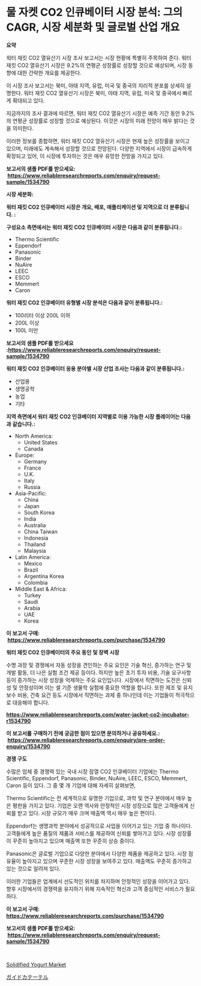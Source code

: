 <p><h1>물 자켓 CO2 인큐베이터 시장 분석: 그의 CAGR, 시장 세분화 및 글로벌 산업 개요</h1></p><p><strong>요약</strong></p>
<p><p>워터 재킷 CO2 열유산기 시장 조사 보고서는 시장 현황에 특별히 주목하여 준다. 워터 재킷 CO2 열유산기 시장은 9.2%의 연평균 성장률로 성장할 것으로 예상되며, 시장 동향에 대한 간략한 개요를 제공한다.</p><p>이 시장 조사 보고서는 북미, 아태 지역, 유럽, 미국 및 중국의 지리적 분포를 상세히 설명한다. 워터 재킷 CO2 열유산기 시장은 북미, 아태 지역, 유럽, 미국 및 중국에서 빠르게 확대되고 있다.</p><p>지금까지의 조사 결과에 따르면, 워터 재킷 CO2 열유산기 시장은 예측 기간 동안 9.2%의 연평균 성장률로 성장할 것으로 예상된다. 이것은 시장의 미래 전망이 매우 밝다는 것을 의미한다.</p><p>이러한 정보를 종합하면, 워터 재킷 CO2 열유산기 시장은 현재 높은 성장률을 보이고 있으며, 미래에도 계속해서 성장할 것으로 전망된다. 다양한 지역에서 시장이 급속하게 확장되고 있어, 이 시장에 투자하는 것은 매우 유망한 전망을 가지고 있다.</p></p>
<p><strong>보고서의 샘플 PDF를 받으세요: &nbsp;<a href="https://www.reliableresearchreports.com/enquiry/request-sample/1534790">https://www.reliableresearchreports.com/enquiry/request-sample/1534790</a></strong></p>
<p><strong>시장 세분화:</strong></p>
<p><strong> 워터 재킷 CO2 인큐베이터 시장은 개요, 배포, 애플리케이션 및 지역으로 더 분류됩니다. :</strong></p>
<p><strong>구성요소 측면에서는 워터 재킷 CO2 인큐베이터 시장은 다음과 같이 분류됩니다.:</strong></p>
<p><ul><li>Thermo Scientific</li><li>Eppendorf</li><li>Panasonic</li><li>Binder</li><li>NuAire</li><li>LEEC</li><li>ESCO</li><li>Memmert</li><li>Caron</li></ul></p>
<p><strong> 워터 재킷 CO2 인큐베이터 유형별 시장 분석은 다음과 같이 분류됩니다.:</strong></p>
<p><ul><li>100리터 이상 200L 이하</li><li>200L 이상</li><li>100L 미만</li></ul></p>
<p><strong>보고서의 샘플 PDF를 받으세요 :<a href="https://www.reliableresearchreports.com/enquiry/request-sample/1534790">https://www.reliableresearchreports.com/enquiry/request-sample/1534790</a></strong></p>
<p><strong> 워터 재킷 CO2 인큐베이터 응용 분야별 시장 산업 조사는 다음과 같이 분류됩니다.:</strong></p>
<p><ul><li>산업용</li><li>생명공학</li><li>농업</li><li>기타</li></ul></p>
<p><strong>지역 측면에서 워터 재킷 CO2 인큐베이터 지역별로 이용 가능한 시장 플레이어는 다음과 같습니다.:</strong></p>
<p><ul>
    <li>
        North America:
        <ul>
            <li>United States</li>
            <li>Canada</li>
        </ul>
    </li>
    <li>
        Europe:
        <ul>
            <li>Germany</li>
            <li>France</li>
            <li>U.K.</li>
            <li>Italy</li>
            <li>Russia</li>
        </ul>
    </li>
    <li>
        Asia-Pacific:
        <ul>
            <li>China</li>
            <li>Japan</li>
            <li>South Korea</li>
            <li>India</li>
            <li>Australia</li>
            <li>China Taiwan</li>
            <li>Indonesia</li>
            <li>Thailand</li>
            <li>Malaysia</li>
        </ul>
    </li>
    <li>
        Latin America:
        <ul>
            <li>Mexico</li>
            <li>Brazil</li>
            <li>Argentina Korea</li>
            <li>Colombia</li>
        </ul>
    </li>
    <li>
        Middle East & Africa:
        <ul>
            <li>Turkey</li>
            <li>Saudi</li>
            <li>Arabia</li>
            <li>UAE</li>
            <li>Korea</li>
        </ul>
    </li>
    </ul></p>
<p><strong>이 보고서 구매: &nbsp;<a href="https://www.reliableresearchreports.com/purchase/1534790">https://www.reliableresearchreports.com/purchase/1534790</a></strong></p>
<p><strong>워터 재킷 CO2 인큐베이터의 주요 동인 및 장벽 시장</strong></p>
<p><p>수명 과장 및 경쟁에서 자동 성장을 견인하는 주요 요인은 기술 혁신, 증가하는 연구 및 개발 활동, 더 나은 실험 조건 제공 등이다. 하지만 높은 초기 투자 비용, 기술 요구사항 등이 증가하는 시장 성장을 억제하는 주요 요인입니다. 시장에서 직면하는 도전은 신뢰성 및 안정성이며 이는 셀 기준 생물학 실험에 중요한 역할을 합니다. 또한 제조 및 유지보수 비용, 건축 요건 등도 시장에서 직면하는 과제 중 하나인데 이는 기업들이 적극적으로 대응해야 합니다.</p></p>
<p><strong><a href="https://www.reliableresearchreports.com/water-jacket-co2-incubator-r1534790">https://www.reliableresearchreports.com/water-jacket-co2-incubator-r1534790</a></strong></p>
<p><strong>이 보고서를 구매하기 전에 궁금한 점이 있으면 문의하거나 공유하세요.: &nbsp;<a href="https://www.reliableresearchreports.com/enquiry/pre-order-enquiry/1534790">https://www.reliableresearchreports.com/enquiry/pre-order-enquiry/1534790</a></strong></p>
<p><strong>경쟁 구도</strong></p>
<p><p>수많은 업체 중 경쟁력 있는 국내 시장 잠열 CO2 인큐베이터 기업에는 Thermo Scientific, Eppendorf, Panasonic, Binder, NuAire, LEEC, ESCO, Memmert, Caron 등이 있다. 그 중 몇 개 기업에 대해 자세히 살펴보면, </p><p>Thermo Scientific는 전 세계적으로 유명한 기업으로, 과학 및 연구 분야에서 매우 높은 평판을 가지고 있다. 기업은 오랜 역사와 안정적인 시장 성장으로 많은 고객들에게 신뢰를 받고 있다. 시장 규모가 매우 크며 매출액 역시 매우 높은 편이다.</p><p>Eppendorf는 생명과학 분야에서 성공적으로 사업을 이어가고 있는 기업 중 하나이다. 고객들에게 높은 품질의 제품과 서비스를 제공하여 신뢰를 쌓아가고 있다. 시장 성장률이 꾸준히 높아지고 있으며 매출액 또한 꾸준히 상승 중이다.</p><p>Panasonic은 글로벌 기업으로 다양한 분야에서 다양한 제품을 제공하고 있다. 시장 점유율이 높아지고 있으며 꾸준한 시장 성장을 보여주고 있다. 매출액도 꾸준히 증가하고 있는 것으로 알려져 있다.</p><p>이러한 기업들은 업계에서 선도적인 위치를 차지하며 안정적인 성장을 이어가고 있다. 향후 시장에서의 경쟁력을 유지하기 위해 지속적인 혁신과 고객 중심적인 서비스가 필요하다.</p></p>
<p><strong>이 보고서 구매: &nbsp; <a href="https://www.reliableresearchreports.com/purchase/1534790">https://www.reliableresearchreports.com/purchase/1534790</a></strong></p>
<p><strong>보고서의 샘플 PDF를 받으세요: &nbsp;<a href="https://www.reliableresearchreports.com/enquiry/request-sample/1534790">https://www.reliableresearchreports.com/enquiry/request-sample/1534790</a></strong><strong></strong></p>
<p>&nbsp;</p>
<p><p><a href="https://github.com/nicholepatriciadoylenwnrjr0/Market-Research-Report-List-1/blob/main/solidified-yogurt-market.md">Solidified Yogurt Market</a></p><p><a href="https://github.com/nemesis2824/Market-Research-Report-List-1/blob/main/905129719963.md">ガイドカテーテル</a></p></p>